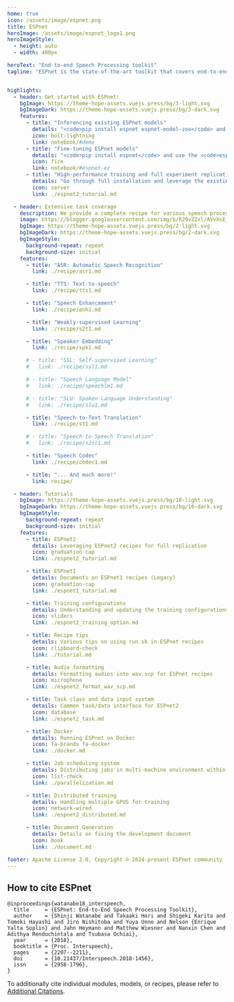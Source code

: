 ```yaml
---
home: true
icon: /assets/image/espnet.png
title: ESPnet
heroImage: /assets/image/espnet_logo1.png
heroImageStyle:
  - height: auto
  - width: 400px

heroText: "End-to-end Speech Processing toolkit"
tagline: "ESPnet is the state-of-the-art toolkit that covers end-to-end speech recognition, text-to-speech, speech translation, speech enhancement, speaker diarization, spoken language understanding, and much more!"


highlights:
  - header: Get started with ESPnet!
    bgImage: https://theme-hope-assets.vuejs.press/bg/3-light.svg
    bgImageDark: https://theme-hope-assets.vuejs.press/bg/3-dark.svg
    features:
      - title: "Inferencing existing ESPnet models"
        details: "<code>pip install espnet espnet-model-zoo</code> and use it straight away."
        icon: bolt-lightning
        link: notebook/#demo
      - title: "Fine-tuning ESPnet models"
        details: "<code>pip install espnet</code> and use the <code>espnetez</code> module."
        icon: fire
        link: notebook/#espnet-ez
      - title: "High-performance training and full experiment replication"
        details: "Go through full installation and leverage the existing recipes."
        icon: server
        link: ./espnet2_tutorial.md

  - header: Extensive task coverage
    description: We provide a complete recipe for various speech processing tasks.
    image: https://blogger.googleusercontent.com/img/b/R29vZ2xl/AVvXsEj3mOiQTPh_S9XW6m94OQYjucUzUu7L9uEcHP9YsADUGWTcmscynkrLc1Zs8o5rA3G9lSNnEpyHBMCnZzBepYdW8jVofKnLflvOsu-ywIZpQf1Kw5l6tzvhEA1q2cbnFDIzIDlOUOKPOarf/s800/cooking_recipe.png
    bgImage: https://theme-hope-assets.vuejs.press/bg/2-light.svg
    bgImageDark: https://theme-hope-assets.vuejs.press/bg/2-dark.svg
    bgImageStyle:
      background-repeat: repeat
      background-size: initial
    features:
      - title: "ASR: Automatic Speech Recognition"
        link: ./recipe/asr1.md

      - title: "TTS: Text-to-speech"
        link: ./recipe/tts1.md

      - title: "Speech Enhancement"
        link: ./recipe/enh1.md

      - title: "Weakly-supervised Learning"
        link: ./recipe/s2t1.md

      - title: "Speaker Embedding"
        link: ./recipe/spk1.md

      # - title: "SSL: Self-supervised Learning"
      #   link: ./recipe/ssl1.md

      # - title: "Speech Language Model"
      #   link: ./recipe/speechlm1.md

      # - title: "SLU: Spoken Language Understanding"
      #   link: ./recipe/slu1.md

      - title: "Speech-to-Text Translation"
        link: ./recipe/st1.md

      # - title: "Speech-to-Speech Translation"
      #   link: ./recipe/s2st1.md

      - title: "Speech Codec"
        link: ./recipe/codec1.md

      - title: "... And much more!"
        link: recipe/

  - header: Tutorials
    bgImage: https://theme-hope-assets.vuejs.press/bg/10-light.svg
    bgImageDark: https://theme-hope-assets.vuejs.press/bg/10-dark.svg
    bgImageStyle:
      background-repeat: repeat
      background-size: initial
    features:
      - title: ESPnet2
        details: Leveraging ESPnet2 recipes for full replication
        icon: graduation-cap
        link: ./espnet2_tutorial.md

      - title: ESPnet1
        details: Documents on ESPnet1 recipes (Legacy)
        icon: graduation-cap
        link: ./espnet1_tutorial.md

      - title: Training configurations
        details: Understanding and updating the training configurations
        icon: sliders
        link: ./espnet2_training_option.md

      - title: Recipe tips
        details: Various tips on using run.sh in ESPnet recipes
        icon: clipboard-check
        link: ./tutorial.md

      - title: Audio formatting
        details: Formatting audios into wav.scp for ESPnet recipes
        icon: microphone
        link: ./espnet2_format_wav_scp.md

      - title: Task class and data input system
        details: Common task/data interface for ESPnet2
        icon: database
        link: ./espnet2_task.md

      - title: Docker
        details: Running ESPnet on Docker
        icon: fa-brands fa-docker
        link: ./docker.md

      - title: Job scheduling system
        details: Distributing jobs in multi-machine environment within recipes
        icon: list-check
        link: ./parallelization.md

      - title: Distributed training
        details: Handling multiple GPUS for training
        icon: network-wired
        link: ./espnet2_distributed.md

      - title: Document Generation
        details: Details on fixing the development document
        icon: book
        link: ./document.md

footer: Apache License 2.0, Copyright © 2024-present ESPnet community
---
```


## How to cite ESPnet
```
@inproceedings{watanabe18_interspeech,
  title     = {ESPnet: End-to-End Speech Processing Toolkit},
  author    = {Shinji Watanabe and Takaaki Hori and Shigeki Karita and Tomoki Hayashi and Jiro Nishitoba and Yuya Unno and Nelson {Enrique Yalta Soplin} and Jahn Heymann and Matthew Wiesner and Nanxin Chen and Adithya Renduchintala and Tsubasa Ochiai},
  year      = {2018},
  booktitle = {Proc. Interspeech},
  pages     = {2207--2211},
  doi       = {10.21437/Interspeech.2018-1456},
  issn      = {2958-1796},
}
```
To additionally cite individual modules, models, or recipes, please refer to [Additional Citations](./citations.md).
